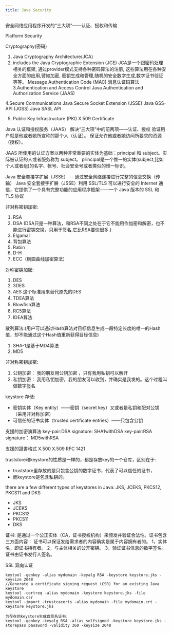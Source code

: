 ```yaml
---
title: Java Security
---
```


安全网络应用程序开发的“三大项”――认证、授权和传输


Platform Security

Cryptography(密码)
1. Java Cryptography Architecture(JCA) 
2. includes the Java Cryptographic Extension (JCE)
JCA是一个跟密码处理相关的框架, 通过provider模式支持各种密码算法的注册, 这些算法用在各种安全方面的应用,譬如加密, 密钥生成和管理,随机的安全数字生成,数字证书验证等等。 
Message Authentication Code (MAC) 消息认证码算法
3.Authentication and Access Control
Java Authentication and Authorization Service (JAAS)

4.Secure Communications
Java Secure Socket Extension (JSSE)
Java GSS-API (JGSS)
Java SASL API

5. Public Key Infrastructure (PKI)
X.509 Certificate

Java 认证和授权服务（JAAS）
解决“三大项”中的前两项――认证、授权
验证用户就是他或者她所宣称的那个人（认证）。
保证允许他或者她访问所要求的资源（授权）。

JAAS 所使用的认证方案以两种非常重要的实体为基础：principal 和 subject。实际被认证的人或者服务称为 subject。 principal是一个惟一的实体(subject,比如个人或者组)的名字、帐号、社会安全号或者类似的惟一标识。

Java 安全套接字扩展（JSSE） -- 通过安全网络连接进行完整的信息交换（传输）
Java 安全套接字扩展（JSSE）利用 SSL/TLS 可以进行安全的 Internet 通信，它提供了一个具有完整功能的应用程序框架――一个 Java 版本的 SSL 和 TLS 协议

非对称密钥加密:
1. RSA
2. DSA (DSA只是一种算法，和RSA不同之处在于它不能用作加密和解密，也不能进行密钥交换，只用于签名,它比RSA要快很多.)
2. Elgamal
3. 背包算法
4. Rabin
5. D-H
5. ECC（椭圆曲线加密算法）

对称密钥加密:
1. DES
2. 3DES
3. AES 这个标准用来替代原先的DES
4. TDEA算法
5. Blowfish算法
6. RC5算法
7. IDEA算法

散列算法:(用户可以通过Hash算法对目标信息生成一段特定长度的唯一的Hash值，却不能通过这个Hash值重新获得目标信息)
1. SHA-1是基于MD4算法
2. MD5


非对称密钥加密:
1. 公钥加密： 我的朋友用公钥加密 ，只有我用私钥可以解开
2. 私钥加密： 我用私钥加密，我的朋友可以收到，并确实是我发的。这个过程叫做数字签名

keystore 存储:
*  密钥实体（Key entity）——密钥（secret key）又或者是私钥和配对公钥（采用非对称加密） 
*  可信任的证书实体（trusted certificate entries）——只包含公钥

支援的加密演算法
key-pair:DSA signature: SHA1withDSA
key-pair:RSA signature： MD5withRSA

支援的證書格式
X.500
X.509
RFC 1421

truststore和keystore的性质是一样的，都是存放key的一个仓库，区别在于:
* truststore里存放的是只包含公钥的数字证书，代表了可以信任的证书，
* 而keystore是包含私钥的。

there are a few different types of keystores in Java: JKS, JCEKS, PKCS12, PKCS11 and DKS

* JKS
* JCEKS
* PKCS12
* PKCS11
* DKS


证书: 是通过一个公正实体（CA，证书授权机构）来颁发并验证合法性。证书包含三方面内容：
证书可以保证发给需求者的内容确实是属于内容拥有者的。
1，实体名，即证书持有者。 
2，与主体相关的公开密钥。 
3，验证证书信息的数字签名。证书由证书发行人签名。 

SSL 双向认证
``` shell
keytool -genkey -alias mydomain -keyalg RSA -keystore keystore.jks -keysize 2048
//Generate a certificate signing request (CSR) for an existing Java keystore
keytool -certreq -alias mydomain -keystore keystore.jks -file mydomain.csr
keytool -import -trustcacerts -alias mydomain -file mydomain.crt -keystore keystore.jks
```

``` shell
为存在的keystore生成自签名证书:
keytool -genkey -keyalg RSA -alias selfsigned -keystore keystore.jks -storepass password -validity 360 -keysize 2048
```

